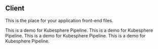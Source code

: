 ## Client

This is the place for your application front-end files.

This is a demo for Kubesphere Pipeline.
This is a demo for Kubesphere Pipeline.
This is a demo for Kubesphere Pipeline.
This is a demo for Kubesphere Pipeline.